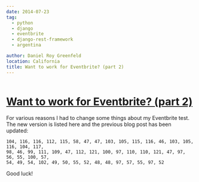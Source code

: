 ```yaml
---
date: 2014-07-23
tag:
  - python
  - django
  - eventbrite
  - django-rest-framework
  - argentina

author: Daniel Roy Greenfeld
location: California
title: Want to work for Eventbrite? (part 2)
---
```


<div class="twelve wide column">
  <h1 class="ui block header">
    <div class="content">
      <a href="/want-to-work-for-eventbrite-2 "
        >Want to work for Eventbrite? (part 2)</a
      >
    </div>
  </h1>
  <p>
    For various reasons I had to change some things about my Eventbrite test.
    The new version is listed here and the previous blog post has been updated:
  </p>
  <pre><code>104, 116, 116, 112, 115, 58, 47, 47, 103, 105, 115, 116, 46, 103, 105, 116, 104, 117,
98, 46, 99, 111, 109, 47, 112, 121, 100, 97, 110, 110, 121, 47, 97, 56, 55, 100, 57,
54, 49, 54, 102, 49, 50, 55, 52, 48, 48, 97, 57, 55, 97, 52
</code></pre>
  <p>Good luck!</p>
  </div>
